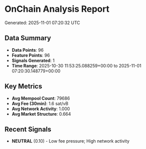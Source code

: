 # OnChain Analysis Report
Generated: 2025-11-01 07:20:32 UTC

## Data Summary
- **Data Points**: 96
- **Feature Points**: 96
- **Signals Generated**: 1
- **Time Range**: 2025-10-30 11:53:25.088259+00:00 to 2025-11-01 07:20:30.148779+00:00

## Key Metrics
- **Avg Mempool Count**: 79686
- **Avg Fee (30min)**: 1.6 sat/vB
- **Avg Network Activity**: 1.000
- **Avg Market Structure**: 0.664

## Recent Signals
- **NEUTRAL** (0.10) - Low fee pressure; High network activity
